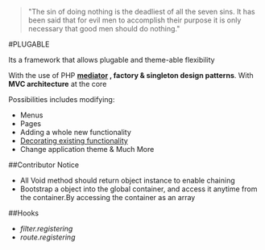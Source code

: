 > "The sin of doing nothing is the deadliest of all the seven sins. It has been said that for evil men to accomplish their purpose it is only necessary that good men should do nothing."
  
#PLUGABLE

Its a framework that allows plugable and theme-able flexibility

With the use of PHP **[mediator](http://pixelstech.net) , factory & singleton design patterns**. With **MVC architecture** at the core

Possibilities includes modifying:

-   Menus
-   Pages
-   Adding a whole new functionality
-   [Decorating existing functionality][mediator]
-   Change application theme & Much More


##Contributor Notice

-   All Void method should return object instance to enable chaining
-   Bootstrap a object into the global container, and access it anytime from the container.By accessing the container as an array 

##Hooks

* _filter.registering_
* _route.registering_

[mediator]: http://pixelstech.net